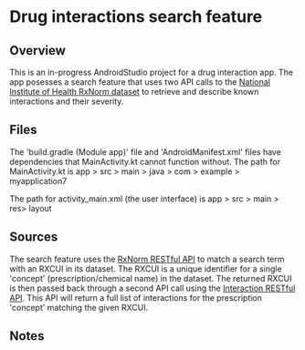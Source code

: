 # Drug interactions search feature

## Overview

This is an in-progress AndroidStudio project for a drug interaction app. The app posesses a search feature that uses two API calls to the [National Institute of Health RxNorm dataset](https://www.nlm.nih.gov/research/umls/rxnorm/index.html) to retrieve and describe known interactions and their severity.

## Files

The 'build.gradle (Module app)' file and 'AndroidManifest.xml' files have dependencies that MainActivity.kt cannot function without. The path for MainActivity.kt is app > src > main > java > com > example > myapplication7

The path for activity_main.xml (the user interface) is app > src > main > res> layout

## Sources

The search feature uses the [RxNorm RESTful API](https://rxnav.nlm.nih.gov/RxNormAPIs.html#uLink=RxNorm_REST_getApproximateMatch) to match a search term with an RXCUI in its dataset. The RXCUI is a unique identifier for a single 'concept' (prescription/chemical name) in the dataset. The returned RXCUI is then passed back through a second API call using the [Interaction RESTful API](https://rxnav.nlm.nih.gov/InteractionAPIs.html#uLink=Interaction_REST_findDrugInteractions). This API will return a full list of interactions for the prescription 'concept' matching the given RXCUI.

## Notes

